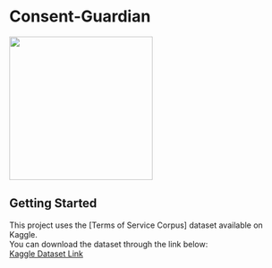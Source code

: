 # Consent-Guardian

<img src="https://github.com/JohnsL-U/Consent-Guardian/assets/93824716/365092b7-f5ab-4807-ac91-043bda15d158" width="256" height="auto"/>

## Getting Started

This project uses the [Terms of Service Corpus] dataset available on Kaggle. <br>
You can download the dataset through the link below:<br>
[Kaggle Dataset Link](https://www.kaggle.com/datasets/sonu1607/tosdr-terms-of-service-corpus/data)

